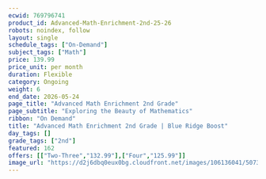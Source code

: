 ```yaml
---
ecwid: 769796741
product_id: Advanced-Math-Enrichment-2nd-25-26
robots: noindex, follow
layout: single
schedule_tags: ["On-Demand"]
subject_tags: ["Math"]
price: 139.99
price_unit: per month
duration: Flexible
category: Ongoing
weight: 6
end_date: 2026-05-24
page_title: "Advanced Math Enrichment 2nd Grade"
page_subtitle: "Exploring the Beauty of Mathematics"
ribbon: "On Demand"
title: "Advanced Math Enrichment 2nd Grade | Blue Ridge Boost"
day_tags: []
grade_tags: ["2nd"]
featured: 162
offers: [["Two-Three","132.99"],["Four","125.99"]]
image_url: "https://d2j6dbq0eux0bg.cloudfront.net/images/106136041/5073228669.png"
---
```

